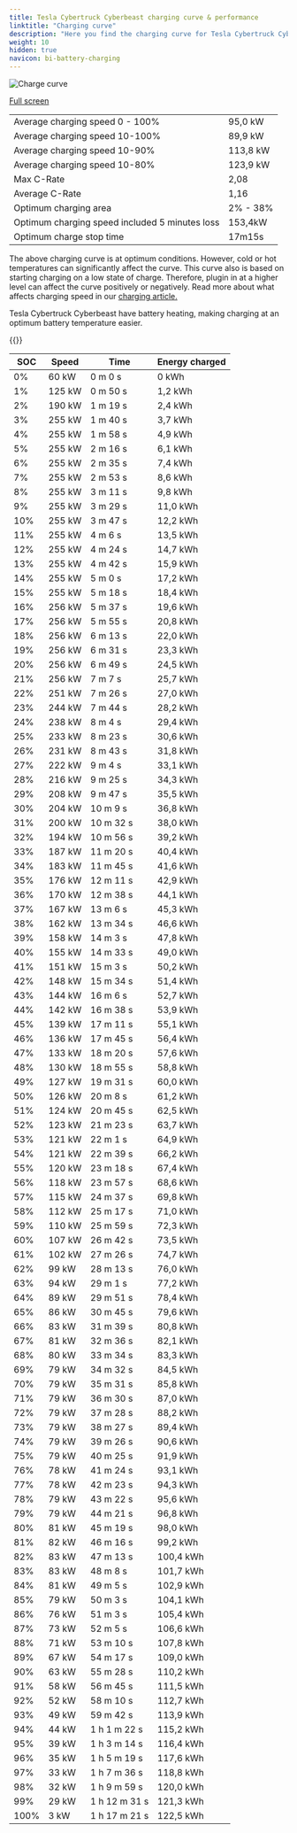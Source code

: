 ```yaml
---
title: Tesla Cybertruck Cyberbeast charging curve & performance
linktitle: "Charging curve"
description: "Here you find the charging curve for Tesla Cybertruck Cyberbeast. "
weight: 10
hidden: true
navicon: bi-battery-charging
---
```

<!-- markdownlint-disable MD033 -->
<img src="../chargingcurve.svg" alt="Charge curve" class="img-fluid">

[Full screen](../chargingcurve.svg)


<table class="table table-striped">
<tbody>
<tr>
<td>Average charging speed 0 - 100% </td><td>95,0 kW</td>
</tr>
<tr>
<td>Average charging speed 10-100%</td><td>89,9 kW</td>
</tr>
<tr>
<td>Average charging speed 10-90%</td><td>113,8 kW</td>
</tr>
<tr>
<td>Average charging speed 10-80%</td><td>123,9 kW</td>
</tr>
<tr>
<td>Max C-Rate</td><td>2,08</td>
</tr>
<tr>
<td>Average C-Rate</td><td>1,16</td>
</tr>
<tr>
<td>Optimum charging area</td><td>2% - 38%</td>
</tr>
<tr>
<td>Optimum charging speed included 5 minutes loss</td><td>153,4kW</td>
</tr>
<tr>
<td>Optimum charge stop time</td><td>17m15s</td>
</tr>
</tbody>
</table>


The above charging curve is at optimum conditions. However, cold or hot temperatures can significantly affect the curve. This curve also is based on starting charging on a low state of charge. Therefore, plugin in at a higher level can affect the curve positively or negatively. Read more about what affects charging speed in our [charging article.](../../../../../technology/battery/charging/) 


Tesla Cybertruck Cyberbeast have battery heating, making charging at an optimum battery temperature easier. 


{{<evkxdisplayaddarticle />}}
<table class="table table-striped">
<thead>
<tr><th>SOC</th><th>Speed</th><th>Time</th><th>Energy charged</th></tr>
</thead>
<tbody>
<tr>
<td>0%</td><td>60 kW</td><td> 0 m 0 s </td><td>0 kWh </td>
</tr>
<tr>
<td>1%</td><td>125 kW</td><td> 0 m 50 s </td><td>1,2 kWh </td>
</tr>
<tr>
<td>2%</td><td>190 kW</td><td> 1 m 19 s </td><td>2,4 kWh </td>
</tr>
<tr>
<td>3%</td><td>255 kW</td><td> 1 m 40 s </td><td>3,7 kWh </td>
</tr>
<tr>
<td>4%</td><td>255 kW</td><td> 1 m 58 s </td><td>4,9 kWh </td>
</tr>
<tr>
<td>5%</td><td>255 kW</td><td> 2 m 16 s </td><td>6,1 kWh </td>
</tr>
<tr>
<td>6%</td><td>255 kW</td><td> 2 m 35 s </td><td>7,4 kWh </td>
</tr>
<tr>
<td>7%</td><td>255 kW</td><td> 2 m 53 s </td><td>8,6 kWh </td>
</tr>
<tr>
<td>8%</td><td>255 kW</td><td> 3 m 11 s </td><td>9,8 kWh </td>
</tr>
<tr>
<td>9%</td><td>255 kW</td><td> 3 m 29 s </td><td>11,0 kWh </td>
</tr>
<tr>
<td>10%</td><td>255 kW</td><td> 3 m 47 s </td><td>12,2 kWh </td>
</tr>
<tr>
<td>11%</td><td>255 kW</td><td> 4 m 6 s </td><td>13,5 kWh </td>
</tr>
<tr>
<td>12%</td><td>255 kW</td><td> 4 m 24 s </td><td>14,7 kWh </td>
</tr>
<tr>
<td>13%</td><td>255 kW</td><td> 4 m 42 s </td><td>15,9 kWh </td>
</tr>
<tr>
<td>14%</td><td>255 kW</td><td> 5 m 0 s </td><td>17,2 kWh </td>
</tr>
<tr>
<td>15%</td><td>255 kW</td><td> 5 m 18 s </td><td>18,4 kWh </td>
</tr>
<tr>
<td>16%</td><td>256 kW</td><td> 5 m 37 s </td><td>19,6 kWh </td>
</tr>
<tr>
<td>17%</td><td>256 kW</td><td> 5 m 55 s </td><td>20,8 kWh </td>
</tr>
<tr>
<td>18%</td><td>256 kW</td><td> 6 m 13 s </td><td>22,0 kWh </td>
</tr>
<tr>
<td>19%</td><td>256 kW</td><td> 6 m 31 s </td><td>23,3 kWh </td>
</tr>
<tr>
<td>20%</td><td>256 kW</td><td> 6 m 49 s </td><td>24,5 kWh </td>
</tr>
<tr>
<td>21%</td><td>256 kW</td><td> 7 m 7 s </td><td>25,7 kWh </td>
</tr>
<tr>
<td>22%</td><td>251 kW</td><td> 7 m 26 s </td><td>27,0 kWh </td>
</tr>
<tr>
<td>23%</td><td>244 kW</td><td> 7 m 44 s </td><td>28,2 kWh </td>
</tr>
<tr>
<td>24%</td><td>238 kW</td><td> 8 m 4 s </td><td>29,4 kWh </td>
</tr>
<tr>
<td>25%</td><td>233 kW</td><td> 8 m 23 s </td><td>30,6 kWh </td>
</tr>
<tr>
<td>26%</td><td>231 kW</td><td> 8 m 43 s </td><td>31,8 kWh </td>
</tr>
<tr>
<td>27%</td><td>222 kW</td><td> 9 m 4 s </td><td>33,1 kWh </td>
</tr>
<tr>
<td>28%</td><td>216 kW</td><td> 9 m 25 s </td><td>34,3 kWh </td>
</tr>
<tr>
<td>29%</td><td>208 kW</td><td> 9 m 47 s </td><td>35,5 kWh </td>
</tr>
<tr>
<td>30%</td><td>204 kW</td><td> 10 m 9 s </td><td>36,8 kWh </td>
</tr>
<tr>
<td>31%</td><td>200 kW</td><td> 10 m 32 s </td><td>38,0 kWh </td>
</tr>
<tr>
<td>32%</td><td>194 kW</td><td> 10 m 56 s </td><td>39,2 kWh </td>
</tr>
<tr>
<td>33%</td><td>187 kW</td><td> 11 m 20 s </td><td>40,4 kWh </td>
</tr>
<tr>
<td>34%</td><td>183 kW</td><td> 11 m 45 s </td><td>41,6 kWh </td>
</tr>
<tr>
<td>35%</td><td>176 kW</td><td> 12 m 11 s </td><td>42,9 kWh </td>
</tr>
<tr>
<td>36%</td><td>170 kW</td><td> 12 m 38 s </td><td>44,1 kWh </td>
</tr>
<tr>
<td>37%</td><td>167 kW</td><td> 13 m 6 s </td><td>45,3 kWh </td>
</tr>
<tr>
<td>38%</td><td>162 kW</td><td> 13 m 34 s </td><td>46,6 kWh </td>
</tr>
<tr>
<td>39%</td><td>158 kW</td><td> 14 m 3 s </td><td>47,8 kWh </td>
</tr>
<tr>
<td>40%</td><td>155 kW</td><td> 14 m 33 s </td><td>49,0 kWh </td>
</tr>
<tr>
<td>41%</td><td>151 kW</td><td> 15 m 3 s </td><td>50,2 kWh </td>
</tr>
<tr>
<td>42%</td><td>148 kW</td><td> 15 m 34 s </td><td>51,4 kWh </td>
</tr>
<tr>
<td>43%</td><td>144 kW</td><td> 16 m 6 s </td><td>52,7 kWh </td>
</tr>
<tr>
<td>44%</td><td>142 kW</td><td> 16 m 38 s </td><td>53,9 kWh </td>
</tr>
<tr>
<td>45%</td><td>139 kW</td><td> 17 m 11 s </td><td>55,1 kWh </td>
</tr>
<tr>
<td>46%</td><td>136 kW</td><td> 17 m 45 s </td><td>56,4 kWh </td>
</tr>
<tr>
<td>47%</td><td>133 kW</td><td> 18 m 20 s </td><td>57,6 kWh </td>
</tr>
<tr>
<td>48%</td><td>130 kW</td><td> 18 m 55 s </td><td>58,8 kWh </td>
</tr>
<tr>
<td>49%</td><td>127 kW</td><td> 19 m 31 s </td><td>60,0 kWh </td>
</tr>
<tr>
<td>50%</td><td>126 kW</td><td> 20 m 8 s </td><td>61,2 kWh </td>
</tr>
<tr>
<td>51%</td><td>124 kW</td><td> 20 m 45 s </td><td>62,5 kWh </td>
</tr>
<tr>
<td>52%</td><td>123 kW</td><td> 21 m 23 s </td><td>63,7 kWh </td>
</tr>
<tr>
<td>53%</td><td>121 kW</td><td> 22 m 1 s </td><td>64,9 kWh </td>
</tr>
<tr>
<td>54%</td><td>121 kW</td><td> 22 m 39 s </td><td>66,2 kWh </td>
</tr>
<tr>
<td>55%</td><td>120 kW</td><td> 23 m 18 s </td><td>67,4 kWh </td>
</tr>
<tr>
<td>56%</td><td>118 kW</td><td> 23 m 57 s </td><td>68,6 kWh </td>
</tr>
<tr>
<td>57%</td><td>115 kW</td><td> 24 m 37 s </td><td>69,8 kWh </td>
</tr>
<tr>
<td>58%</td><td>112 kW</td><td> 25 m 17 s </td><td>71,0 kWh </td>
</tr>
<tr>
<td>59%</td><td>110 kW</td><td> 25 m 59 s </td><td>72,3 kWh </td>
</tr>
<tr>
<td>60%</td><td>107 kW</td><td> 26 m 42 s </td><td>73,5 kWh </td>
</tr>
<tr>
<td>61%</td><td>102 kW</td><td> 27 m 26 s </td><td>74,7 kWh </td>
</tr>
<tr>
<td>62%</td><td>99 kW</td><td> 28 m 13 s </td><td>76,0 kWh </td>
</tr>
<tr>
<td>63%</td><td>94 kW</td><td> 29 m 1 s </td><td>77,2 kWh </td>
</tr>
<tr>
<td>64%</td><td>89 kW</td><td> 29 m 51 s </td><td>78,4 kWh </td>
</tr>
<tr>
<td>65%</td><td>86 kW</td><td> 30 m 45 s </td><td>79,6 kWh </td>
</tr>
<tr>
<td>66%</td><td>83 kW</td><td> 31 m 39 s </td><td>80,8 kWh </td>
</tr>
<tr>
<td>67%</td><td>81 kW</td><td> 32 m 36 s </td><td>82,1 kWh </td>
</tr>
<tr>
<td>68%</td><td>80 kW</td><td> 33 m 34 s </td><td>83,3 kWh </td>
</tr>
<tr>
<td>69%</td><td>79 kW</td><td> 34 m 32 s </td><td>84,5 kWh </td>
</tr>
<tr>
<td>70%</td><td>79 kW</td><td> 35 m 31 s </td><td>85,8 kWh </td>
</tr>
<tr>
<td>71%</td><td>79 kW</td><td> 36 m 30 s </td><td>87,0 kWh </td>
</tr>
<tr>
<td>72%</td><td>79 kW</td><td> 37 m 28 s </td><td>88,2 kWh </td>
</tr>
<tr>
<td>73%</td><td>79 kW</td><td> 38 m 27 s </td><td>89,4 kWh </td>
</tr>
<tr>
<td>74%</td><td>79 kW</td><td> 39 m 26 s </td><td>90,6 kWh </td>
</tr>
<tr>
<td>75%</td><td>79 kW</td><td> 40 m 25 s </td><td>91,9 kWh </td>
</tr>
<tr>
<td>76%</td><td>78 kW</td><td> 41 m 24 s </td><td>93,1 kWh </td>
</tr>
<tr>
<td>77%</td><td>78 kW</td><td> 42 m 23 s </td><td>94,3 kWh </td>
</tr>
<tr>
<td>78%</td><td>79 kW</td><td> 43 m 22 s </td><td>95,6 kWh </td>
</tr>
<tr>
<td>79%</td><td>79 kW</td><td> 44 m 21 s </td><td>96,8 kWh </td>
</tr>
<tr>
<td>80%</td><td>81 kW</td><td> 45 m 19 s </td><td>98,0 kWh </td>
</tr>
<tr>
<td>81%</td><td>82 kW</td><td> 46 m 16 s </td><td>99,2 kWh </td>
</tr>
<tr>
<td>82%</td><td>83 kW</td><td> 47 m 13 s </td><td>100,4 kWh </td>
</tr>
<tr>
<td>83%</td><td>83 kW</td><td> 48 m 8 s </td><td>101,7 kWh </td>
</tr>
<tr>
<td>84%</td><td>81 kW</td><td> 49 m 5 s </td><td>102,9 kWh </td>
</tr>
<tr>
<td>85%</td><td>79 kW</td><td> 50 m 3 s </td><td>104,1 kWh </td>
</tr>
<tr>
<td>86%</td><td>76 kW</td><td> 51 m 3 s </td><td>105,4 kWh </td>
</tr>
<tr>
<td>87%</td><td>73 kW</td><td> 52 m 5 s </td><td>106,6 kWh </td>
</tr>
<tr>
<td>88%</td><td>71 kW</td><td> 53 m 10 s </td><td>107,8 kWh </td>
</tr>
<tr>
<td>89%</td><td>67 kW</td><td> 54 m 17 s </td><td>109,0 kWh </td>
</tr>
<tr>
<td>90%</td><td>63 kW</td><td> 55 m 28 s </td><td>110,2 kWh </td>
</tr>
<tr>
<td>91%</td><td>58 kW</td><td> 56 m 45 s </td><td>111,5 kWh </td>
</tr>
<tr>
<td>92%</td><td>52 kW</td><td> 58 m 10 s </td><td>112,7 kWh </td>
</tr>
<tr>
<td>93%</td><td>49 kW</td><td> 59 m 42 s </td><td>113,9 kWh </td>
</tr>
<tr>
<td>94%</td><td>44 kW</td><td>1 h 1 m 22 s </td><td>115,2 kWh </td>
</tr>
<tr>
<td>95%</td><td>39 kW</td><td>1 h 3 m 14 s </td><td>116,4 kWh </td>
</tr>
<tr>
<td>96%</td><td>35 kW</td><td>1 h 5 m 19 s </td><td>117,6 kWh </td>
</tr>
<tr>
<td>97%</td><td>33 kW</td><td>1 h 7 m 36 s </td><td>118,8 kWh </td>
</tr>
<tr>
<td>98%</td><td>32 kW</td><td>1 h 9 m 59 s </td><td>120,0 kWh </td>
</tr>
<tr>
<td>99%</td><td>29 kW</td><td>1 h 12 m 31 s </td><td>121,3 kWh </td>
</tr>
<tr>
<td>100%</td><td>3 kW</td><td>1 h 17 m 21 s </td><td>122,5 kWh </td>
</tr>
</tbody>
</table>

